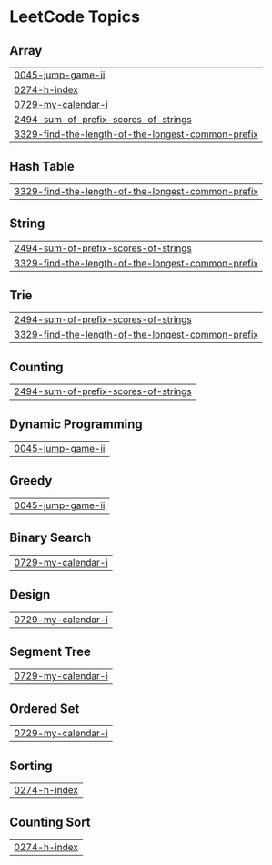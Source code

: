 <!---LeetCode Topics Start-->
# LeetCode Topics
## Array
|  |
| ------- |
| [0045-jump-game-ii](https://github.com/himanshuarya3110/Learning/tree/master/0045-jump-game-ii) |
| [0274-h-index](https://github.com/himanshuarya3110/Learning/tree/master/0274-h-index) |
| [0729-my-calendar-i](https://github.com/himanshuarya3110/Learning/tree/master/0729-my-calendar-i) |
| [2494-sum-of-prefix-scores-of-strings](https://github.com/himanshuarya3110/Learning/tree/master/2494-sum-of-prefix-scores-of-strings) |
| [3329-find-the-length-of-the-longest-common-prefix](https://github.com/himanshuarya3110/Learning/tree/master/3329-find-the-length-of-the-longest-common-prefix) |
## Hash Table
|  |
| ------- |
| [3329-find-the-length-of-the-longest-common-prefix](https://github.com/himanshuarya3110/Learning/tree/master/3329-find-the-length-of-the-longest-common-prefix) |
## String
|  |
| ------- |
| [2494-sum-of-prefix-scores-of-strings](https://github.com/himanshuarya3110/Learning/tree/master/2494-sum-of-prefix-scores-of-strings) |
| [3329-find-the-length-of-the-longest-common-prefix](https://github.com/himanshuarya3110/Learning/tree/master/3329-find-the-length-of-the-longest-common-prefix) |
## Trie
|  |
| ------- |
| [2494-sum-of-prefix-scores-of-strings](https://github.com/himanshuarya3110/Learning/tree/master/2494-sum-of-prefix-scores-of-strings) |
| [3329-find-the-length-of-the-longest-common-prefix](https://github.com/himanshuarya3110/Learning/tree/master/3329-find-the-length-of-the-longest-common-prefix) |
## Counting
|  |
| ------- |
| [2494-sum-of-prefix-scores-of-strings](https://github.com/himanshuarya3110/Learning/tree/master/2494-sum-of-prefix-scores-of-strings) |
## Dynamic Programming
|  |
| ------- |
| [0045-jump-game-ii](https://github.com/himanshuarya3110/Learning/tree/master/0045-jump-game-ii) |
## Greedy
|  |
| ------- |
| [0045-jump-game-ii](https://github.com/himanshuarya3110/Learning/tree/master/0045-jump-game-ii) |
## Binary Search
|  |
| ------- |
| [0729-my-calendar-i](https://github.com/himanshuarya3110/Learning/tree/master/0729-my-calendar-i) |
## Design
|  |
| ------- |
| [0729-my-calendar-i](https://github.com/himanshuarya3110/Learning/tree/master/0729-my-calendar-i) |
## Segment Tree
|  |
| ------- |
| [0729-my-calendar-i](https://github.com/himanshuarya3110/Learning/tree/master/0729-my-calendar-i) |
## Ordered Set
|  |
| ------- |
| [0729-my-calendar-i](https://github.com/himanshuarya3110/Learning/tree/master/0729-my-calendar-i) |
## Sorting
|  |
| ------- |
| [0274-h-index](https://github.com/himanshuarya3110/Learning/tree/master/0274-h-index) |
## Counting Sort
|  |
| ------- |
| [0274-h-index](https://github.com/himanshuarya3110/Learning/tree/master/0274-h-index) |
<!---LeetCode Topics End-->
